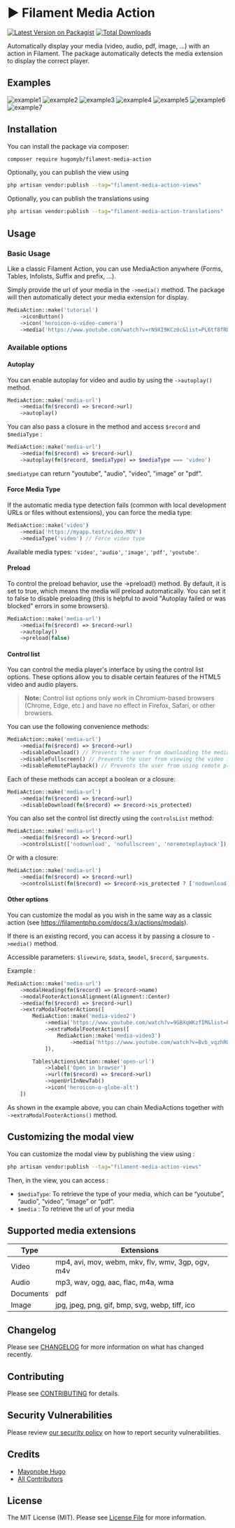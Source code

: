 # ▶️ Filament Media Action

[![Latest Version on Packagist](https://img.shields.io/packagist/v/hugomyb/filament-media-action.svg?style=flat-square)](https://packagist.org/packages/hugomyb/filament-media-action)
[![Total Downloads](https://img.shields.io/packagist/dt/hugomyb/filament-media-action.svg?style=flat-square)](https://packagist.org/packages/hugomyb/filament-media-action)



Automatically display your media (video, audio, pdf, image, ...) with an action in Filament.
The package automatically detects the media extension to display the correct player.

## Examples

![example1](https://raw.githubusercontent.com/hugomyb/filament-media-action/main/docs/example1.png)
![example2](https://raw.githubusercontent.com/hugomyb/filament-media-action/main/docs/example2.png)
![example3](https://raw.githubusercontent.com/hugomyb/filament-media-action/main/docs/example3.png)
![example4](https://raw.githubusercontent.com/hugomyb/filament-media-action/main/docs/example4.png)
![example5](https://raw.githubusercontent.com/hugomyb/filament-media-action/main/docs/example5.png)
![example6](https://raw.githubusercontent.com/hugomyb/filament-media-action/main/docs/example6.png)
![example7](https://raw.githubusercontent.com/hugomyb/filament-media-action/main/docs/example7.png)

## Installation

You can install the package via composer:

```bash
composer require hugomyb/filament-media-action
```

Optionally, you can publish the view using

```bash
php artisan vendor:publish --tag="filament-media-action-views"
```

Optionally, you can publish the translations using

```bash
php artisan vendor:publish --tag="filament-media-action-translations"
```

## Usage

### Basic Usage

Like a classic Filament Action, you can use MediaAction anywhere (Forms, Tables, Infolists, Suffix and prefix, ...).

Simply provide the url of your media in the `->media()` method. The package will then automatically detect your media extension for display.
```php
MediaAction::make('tutorial')
    ->iconButton()
    ->icon('heroicon-o-video-camera')
    ->media('https://www.youtube.com/watch?v=rN9XI9KCz0c&list=PL6tf8fRbavl3jfL67gVOE9rF0jG5bNTMi')
```

### Available options

#### Autoplay

You can enable autoplay for video and audio by using the `->autoplay()` method.

```php
MediaAction::make('media-url')
    ->media(fn($record) => $record->url)
    ->autoplay()
```

You can also pass a closure in the method and access `$record` and `$mediaType` :

```php
MediaAction::make('media-url')
    ->media(fn($record) => $record->url)
    ->autoplay(fn($record, $mediaType) => $mediaType === 'video')
```

`$mediatype` can return "youtube", "audio", "video", "image" or "pdf".

#### Force Media Type

If the automatic media type detection fails (common with local development URLs or files without extensions), you can force the media type:

```php
MediaAction::make('video')
    ->media('https://myapp.test/video.MOV')
    ->mediaType('video') // Force video type
```

Available media types: `'video'`, `'audio'`, `'image'`, `'pdf'`, `'youtube'`.

#### Preload

To control the preload behavior, use the ->preload() method. By default, it is set to true, which means the media will preload automatically. You can set it to false to disable preloading (this is helpful to avoid "Autoplay failed or was blocked" errors in some browsers).

```php
MediaAction::make('media-url')
    ->media(fn($record) => $record->url)
    ->autoplay()
    ->preload(false)
```

#### Control list

You can control the media player's interface by using the control list options. These options allow you to disable certain features of the HTML5 video and audio players.

> **Note:** Control list options only work in Chromium-based browsers (Chrome, Edge, etc.) and have no effect in Firefox, Safari, or other browsers.

You can use the following convenience methods:

```php
MediaAction::make('media-url')
    ->media(fn($record) => $record->url)
    ->disableDownload() // Prevents the user from downloading the media
    ->disableFullscreen() // Prevents the user from viewing the video in fullscreen
    ->disableRemotePlayback() // Prevents the user from using remote playback (e.g., Chromecast)
```

Each of these methods can accept a boolean or a closure:

```php
MediaAction::make('media-url')
    ->media(fn($record) => $record->url)
    ->disableDownload(fn($record) => $record->is_protected)
```

You can also set the control list directly using the `controlsList` method:

```php
MediaAction::make('media-url')
    ->media(fn($record) => $record->url)
    ->controlsList(['nodownload', 'nofullscreen', 'noremoteplayback'])
```

Or with a closure:

```php
MediaAction::make('media-url')
    ->media(fn($record) => $record->url)
    ->controlsList(fn($record) => $record->is_protected ? ['nodownload'] : [])
```

#### Other options

You can customize the modal as you wish in the same way as a classic action (see https://filamentphp.com/docs/3.x/actions/modals).

If there is an existing record, you can access it by passing a closure to `->media()` method.

Accessible parameters: `$livewire`, `$data`, `$model`, `$record`, `$arguments`.

Example :
```php
MediaAction::make('media-url')
    ->modalHeading(fn($record) => $record->name)
    ->modalFooterActionsAlignment(Alignment::Center)
    ->media(fn($record) => $record->url)
    ->extraModalFooterActions([
        MediaAction::make('media-video2')
            ->media('https://www.youtube.com/watch?v=9GBXqWKzfIM&list=PL6tf8fRbavl3jfL67gVOE9rF0jG5bNTMi&index=3')
            ->extraModalFooterActions([
                MediaAction::make('media-video3')
                    ->media('https://www.youtube.com/watch?v=Bvb_vqzhRQs&list=PL6tf8fRbavl3jfL67gVOE9rF0jG5bNTMi&index=5')
            ]),

        Tables\Actions\Action::make('open-url')
            ->label('Open in browser')
            ->url(fn($record) => $record->url)
            ->openUrlInNewTab()
            ->icon('heroicon-o-globe-alt')
    ])
```

As shown in the example above, you can chain MediaActions together with `->extraModalFooterActions()` method.

## Customizing the modal view

You can customize the modal view by publishing the view using :

```bash
php artisan vendor:publish --tag="filament-media-action-views"
```

Then, in the view, you can access : 
- `$mediaType`: To retrieve the type of your media, which can be “youtube”, “audio”, “video”, “image” or “pdf”.
- `$media` : To retrieve the url of your media


## Supported media extensions

| Type      | Extensions           |
|-----------|----------------------|
| Video     | mp4, avi, mov, webm, mkv, flv, wmv, 3gp, ogv, m4v  |
| Audio     | mp3, wav, ogg, aac, flac, m4a, wma   |
| Documents | pdf                  |
| Image     | jpg, jpeg, png, gif, bmp, svg, webp, tiff, ico |


## Changelog

Please see [CHANGELOG](CHANGELOG.md) for more information on what has changed recently.

## Contributing

Please see [CONTRIBUTING](.github/CONTRIBUTING.md) for details.

## Security Vulnerabilities

Please review [our security policy](../../security/policy) on how to report security vulnerabilities.

## Credits

- [Mayonobe Hugo](https://github.com/hugomyb)
- [All Contributors](../../contributors)

## License

The MIT License (MIT). Please see [License File](LICENSE.md) for more information.

